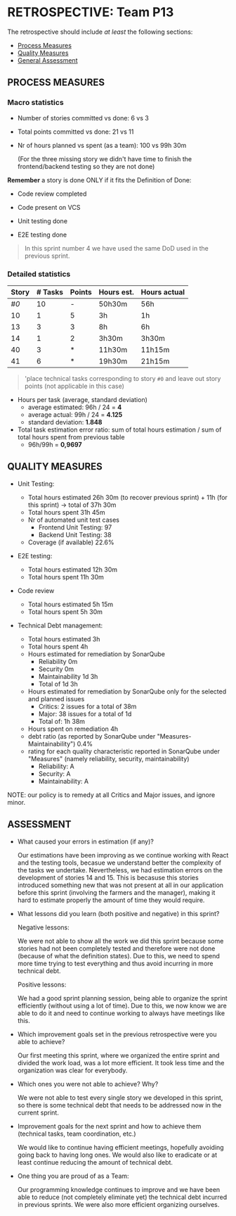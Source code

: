 RETROSPECTIVE: Team P13
=====================================

The retrospective should include _at least_ the following
sections:

- [Process Measures](#process-measures)
- [Quality Measures](#quality-measures)
- [General Assessment](#assessment)

## PROCESS MEASURES 

### Macro statistics

- Number of stories committed vs done: 6 vs 3 

- Total points committed vs done: 21 vs 11

- Nr of hours planned vs spent (as a team): 100 vs 99h 30m

  (For the three missing story we didn't have time to finish the frontend/backend testing so they are not done)

**Remember**  a story is done ONLY if it fits the Definition of Done:



- Code review completed

- Code present on VCS

- Unit testing done

- E2E testing done


> In this sprint number 4 we have used the same DoD used in the previous sprint.


### Detailed statistics
<!--- Here I put calcules in comments
hours estimated vs hours spent

STORY 0: TASKS DONE = E2E testing (7h vs 7h), Improving coverage - backend (5h30m vs 7h30m), SCRUM meeting (6h vs6h), Sprint retrospective (6h vs 6h), sprint planning (9h vs 9h), Farmer page readaptation (1h vs 1h), Rework on story 11 and main page(3h vs 4h), Docker (4h vs 4h30m),  Github issues (3h vs 2h30m), Improving coverage - frontend (6h vs 8h30m)

STORY 10: TASKS DONE: SPG-10:Frontend - Testing (3h vs 1h)

STORY 13: TASKS DONE: SPG-13: Frontend - testing (3h vs 3h), SPG-13: API - testing (2h vs 1h30m), SPG-13: Backend - testing (3h s 1h30m)

STORY 14: TASKS DONE: SPG-14: Frontend - testing (3h30m vs 3h30m)

STORY 40: TASKS DONE: Telegram notification - testing (2h vs 15m), Learning how to build a telegram bot in Node (3h30m vs 3h30m), Implementing the Telegram notification (6h vs 7h30m)

STORY 41: TASKS DONE: SPG-41:Frontend (4h30m vs 6h30m), SPG-41:Frontend - testing (2h30m vs 6h), SPG-41:Backend (4h30m vs 3h30m), SPG-41:Backend - testing (2h30m vs 1h), SPG-41:API (3h30m vs 3h), SPG-41:API - testing (2h vs 1h15m),


--->
| Story | # Tasks | Points | Hours est. | Hours actual |
| ----- | ------- | ------ | ---------- | ------------ |
| _#0_  |   10    |     -  |  50h30m    |     56h      | 
|    10 |     1   |     5  |      3h    |     1h       | <!--DONE-->
|    13 |     3   |     3  |      8h    |     6h       | <!--DONE-->
|    14 |     1   |     2  |   3h30m    |     3h30m    | <!--DONE-->
|    40 |     3   |     *  |  11h30m    |     11h15m   | <!--DONE-->
|    41 |     6   |     *  |  19h30m    |     21h15m   | <!--DONE-->


> 'place technical tasks corresponding to story `#0` and leave out story points (not applicable in this case)

- Hours per task (average, standard deviation)
  - average estimated: 96h / 24 =   **4**
  - average actual: 99h / 24 =   **4.125**
  - standard deviation: **1.848**
- Total task estimation error ratio: sum of total hours estimation / sum of total hours spent from previous table
  - 96h/99h = **0,9697**

  
## QUALITY MEASURES 

- Unit Testing:
  - Total hours estimated		26h 30m (to recover previous sprint) + 11h (for this sprint) -> total of 37h 30m
  - Total hours spent			31h 45m
  - Nr of automated unit test cases 
    - Frontend Unit Testing: 97
    - Backend Unit Testing: 38
  - Coverage (if available)		22.6%
- E2E testing:
  - Total hours estimated		12h 30m
  - Total hours spent			11h 30m
- Code review 
  - Total hours estimated 		5h 15m
  - Total hours spent			5h 30m

- Technical Debt management:		
  - Total hours estimated 		3h
  - Total hours spent			4h
  - Hours estimated for remediation by SonarQube		
    - Reliability 0m 
    - Security 0m
    - Maintainability 1d 3h
    - Total of 1d 3h
  - Hours estimated for remediation by SonarQube only for the selected and planned issues
    - Critics: 2 issues for a total of 38m
    - Major: 38 issues for a total of 1d
    - Total of: 1h 38m
  - Hours spent on remediation 														4h
  - debt ratio (as reported by SonarQube under "Measures-Maintainability")									0.4%
  - rating for each quality characteristic reported in SonarQube under "Measures" (namely reliability, security, maintainability)	
    - Reliability: A
    - Security: A
    - Maintainability: A

NOTE: our policy is to remedy at all Critics and Major issues, and ignore minor.

## ASSESSMENT

- What caused your errors in estimation (if any)?

  Our estimations have been improving as we continue working with React and the testing tools, becasue we understand better the complexity of the tasks we undertake. Nevertheless, we had estimation errors on the development of stories 14 and 15. This is becasuse this stories introduced something new that was not present at all in our application before this sprint (involving the farmers and the manager), making it hard to estimate properly the amount of time they would require.

- What lessons did you learn (both positive and negative) in this sprint?

  Negative lessons:

  We were not able to show all the work we did this sprint because some stories had not been completely tested and therefore were not done (because of what the definition states). Due to this, we need to spend more time trying to test everything and thus avoid incurring in more technical debt.

  Positive lessons:

  We had a good sprint planning session, being able to organize the sprint efficiently (without using a lot of time). Due to this, we now know we are able to do it and need to continue working to always have meetings like this.

- Which improvement goals set in the previous retrospective were you able to achieve?

    Our first meeting this sprint, where we organized the entire sprint and divided the work load, was a lot more efficient. It took less time and the organization was clear for everybody.

- Which ones you were not able to achieve? Why?

    We were not able to test every single story we developed in this sprint, so there is some technical debt that needs to be addressed now in the current sprint.

- Improvement goals for the next sprint and how to achieve them (technical tasks, team coordination, etc.) 

  We would like to continue having efficient meetings, hopefully avoiding going back to having long ones. We would also like to eradicate or at least continue reducing the amount of technical debt.

- One thing you are proud of as a Team:

  Our programming knowledge continues to improve and we have been able to reduce (not completely eliminate yet) the technical debt incurred in previous sprints. We were also more efficient organizing ourselves.
